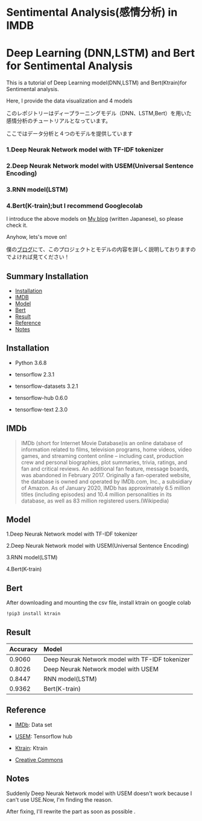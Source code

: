 # Sentimental Analysis(感情分析) in IMDB 
# Deep Learning (DNN,LSTM) and Bert for Sentimental Analysis

This is a tutorial of Deep Learning model(DNN,LSTM) and Bert(Ktrain)for Sentimental analysis.

Here, I provide the data visualization and 4 models

このレポジトリーはディープラーニングモデル（DNN、LSTM,Bert）を用いた感情分析のチュートリアルとなっています。

ここではデータ分析と４つのモデルを提供しています

### 1.Deep Neurak Network model with TF-IDF tokenizer

### 2.Deep Neurak Network model with USEM(Universal Sentence Encoding)

### 3.RNN model(LSTM)

### 4.Bert(K-train);but I recommend Googlecolab


I introduce the above models on
[My blog](https://tanuki.blog) (written  Japanese), so please check it.

Anyhow, lets's move on!

僕の[ブログ](https://tanuki.blog)にて、このプロジェクトとモデルの内容を詳しく説明しておりますのでよければ見てください！


## Summary Installation

  - [Installation](#Installation)
  - [IMDB](#IMDB)
  - [Model](#Model)
  - [Bert](#Bert)
  - [Result](#Result)
  - [Reference](#Reference)
  - [Notes](#Notes)


## Installation
- Python 3.6.8

- tensorflow 2.3.1

- tensorflow-datasets 3.2.1

- tensorflow-hub 0.6.0

- tensorflow-text 2.3.0




## IMDb

>IMDb (short for Internet Movie Database)is an online database of information related to films, television programs, home videos, video games, and streaming content online – including cast, production crew and personal biographies, plot summaries, trivia, ratings, and fan and critical reviews. An additional fan feature, message boards, was abandoned in February 2017. Originally a fan-operated website, the database is owned and operated by IMDb.com, Inc., a subsidiary of Amazon. As of January 2020, IMDb has approximately 6.5 million titles (including episodes) and 10.4 million personalities in its database, as well as 83 million registered users.(Wikipedia)

## Model

1.Deep Neurak Network model with TF-IDF tokenizer

2.Deep Neurak Network model with USEM(Universal Sentence Encoding)

3.RNN model(LSTM)

4.Bert(K-train)


## Bert

After downloading and mounting the csv file, install ktrain on google colab

    !pip3 install ktrain


## Result

| Accuracy | Model |
| --- | :--- |
| 0.9060 | Deep Neurak Network model with TF-IDF tokenizer |
| 0.8026 | Deep Neurak Network model with USEM |
| 0.8447 | RNN model(LSTM) |
| 0.9362 | Bert(K-train) |


## Reference 

  - [IMDb](https://www.kaggle.com/lakshmi25npathi/imdb-dataset-of-50k-movie-reviews/): Data set
  
  - [USEM](https://tfhub.dev/google/universal-sentence-encoder-multilingual/3/): Tensorflow hub
  
  - [Ktrain](https://github.com/amaiya/ktrain/): Ktrain
  
  - [Creative Commons](https://creativecommons.org/) 
  
  ## Notes
  Suddenly Deep Neurak Network model with USEM doesn't work because I can't use USE.Now, I'm finding the reason.
  
  After fixing, I'll rewrite the part as soon as possible .

